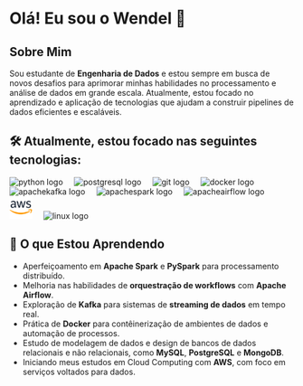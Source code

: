 

# Olá! Eu sou o Wendel 👋

## Sobre Mim

Sou estudante de **Engenharia de Dados** e estou sempre em busca de novos desafios para aprimorar minhas habilidades no processamento e análise de dados em grande escala. Atualmente, estou focado no aprendizado e aplicação de tecnologias que ajudam a construir pipelines de dados eficientes e escaláveis.

## 🛠️ Atualmente, estou focado nas seguintes tecnologias:

 <div align="left">
  <img src="https://cdn.jsdelivr.net/gh/devicons/devicon/icons/python/python-original.svg" height="40" alt="python logo"  />
  <img width="12" />
  <img src="https://cdn.jsdelivr.net/gh/devicons/devicon/icons/postgresql/postgresql-original.svg" height="40" alt="postgresql logo" />
  <img width="12" />
  <img src="https://cdn.jsdelivr.net/gh/devicons/devicon/icons/git/git-original.svg" height="40" alt="git logo"  />
  <img width="12" />
  <img src="https://cdn.jsdelivr.net/gh/devicons/devicon/icons/docker/docker-original.svg" height="40" alt="docker logo"  />
  <img width="12" />
  <img src="https://cdn.simpleicons.org/apachekafka/231F20" height="40" alt="apachekafka logo"  />
  <img width="12" />
  <img src="https://cdn.simpleicons.org/apachespark/E25A1C" height="40" alt="apachespark logo"  />
  <img width="12" />
   <img src="https://cdn.simpleicons.org/apacheairflow/017CEE" height="40" alt="apacheairflow logo"  />
  <img width="12" />
 <img src="https://raw.githubusercontent.com/devicons/devicon/master/icons/amazonwebservices/amazonwebservices-original-wordmark.svg" height="40" alt="AWS logo" />
  <img width="12" />
  <img src="https://cdn.jsdelivr.net/gh/devicons/devicon/icons/linux/linux-original.svg" height="40" alt="linux logo"  />
</div>

###


## 🌱 O que Estou Aprendendo

- Aperfeiçoamento em **Apache Spark** e **PySpark** para processamento distribuído.
- Melhoria nas habilidades de **orquestração de workflows** com **Apache Airflow**.
- Exploração de **Kafka** para sistemas de **streaming de dados** em tempo real.
- Prática de **Docker** para contêinerização de ambientes de dados e automação de processos.
- Estudo de modelagem de dados e design de bancos de dados relacionais e não relacionais, como **MySQL**, **PostgreSQL** e **MongoDB**.
- Iniciando meus estudos em Cloud Computing com **AWS**, com foco em serviços voltados para dados.




